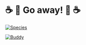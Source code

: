 # :coffee: :star2: Go away! :muscle: :coffee:

[![Species](https://img.shields.io/badge/Species-Pumpkin-orange?style=flat-square&logo=gravatar&logoColor=white)](https://en.wikipedia.org/wiki/Pumpkin)

[![Buddy](https://img.shields.io/badge/Buddy-Potato-d8942d?style=flat-square&logo=bower&logoColor=white)](https://en.wikipedia.org/wiki/Potato)
